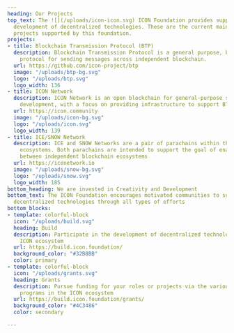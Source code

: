 ```yaml
---
heading: Our Projects
top_text: The ![](/uploads/icon-icon.svg) ICON Foundation provides support for open
  development of decentralized technologies. These are the current main ![](/uploads/icon-build.svg)
  projects supported by this foundation.
projects:
- title: Blockchain Transmission Protocol (BTP)
  description: Blockchain Transmission Protocol is a general purpose, blockchain-agnostic
    protocol for sending messages across independent blockchain.
  url: https://github.com/icon-project/btp
  image: "/uploads/btp-bg.svg"
  logo: "/uploads/btp.svg"
  logo_width: 136
- title: ICON Network
  description: ICON Network is an open blockchain for general-purpose smart contract
    development, with a focus on providing infrastructure to support BTP.
  url: https://icon.community
  image: "/uploads/icon-bg.svg"
  logo: "/uploads/icon.svg"
  logo_width: 139
- title: ICE/SNOW Network
  description: ICE and SNOW Networks are a pair of parachains within the Polkadot/Kusama
    ecosystems. Both parachains are intended to support the goal of enabling BTP communication
    between independent blockchain ecosystems
  url: https://icenetwork.io
  image: "/uploads/snow-bg.svg"
  logo: "/uploads/snow.svg"
  logo_width: 185
bottom_heading: We are invested in Creativity and Development
bottom_text: The ICON Foundation encourages motivated communities to support open,
  decentralized technologies through all types of efforts
bottom_blocks:
- template: colorful-block
  icon: "/uploads/build.svg"
  heading: Build
  description: Participate in the development of decentralized technologies with the
    ICON ecosystem
  url: https://build.icon.foundation/
  background_color: "#32B8BB"
  color: primary
- template: colorful-block
  icon: "/uploads/grants.svg"
  heading: Grants
  description: Pursue funding for your roles or projects via the various economic
    programs in the ICON ecosystem
  url: https://build.icon.foundation/grants/
  background_color: "#4C3486"
  color: secondary

---
```

